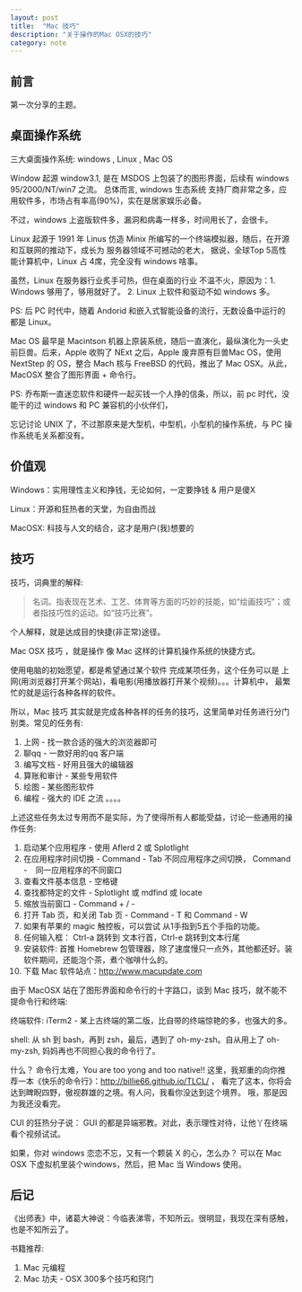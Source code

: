 ```yaml
---
layout: post
title:  "Mac 技巧"
description: "关于操作的Mac OSX的技巧"
category: note
---
```


## 前言

第一次分享的主题。

## 桌面操作系统

三大桌面操作系统: windows , Linux , Mac OS

Window 起源 window3.1, 是在 MSDOS 上包装了的图形界面，后续有 windows 95/2000/NT/win7 之流。 总体而言, windows 生态系统
支持厂商非常之多，应用软件多，市场占有率高(90%)，实在是居家娱乐必备。

不过，windows 上盗版软件多，漏洞和病毒一样多，时间用长了，会很卡。

Linux 起源于 1991 年 Linus 仿造 Minix 所编写的一个终端模拟器，随后，在开源和互联网的推动下，成长为 服务器领域不可撼动的老大，
据说，全球Top 5高性能计算机中，Linux 占 4席，完全没有 windows 啥事。

虽然，Linux 在服务器行业炙手可热，但在桌面的行业 不温不火，原因为：1.  Windows 够用了，够用就好了。 2. Linux 上软件和驱动不如 windows 多。

PS: 后 PC 时代中，随着 Andorid 和嵌入式智能设备的流行，无数设备中运行的都是 Linux。

Mac OS 最早是 Macintson 机器上原装系统，随后一直演化，最纵演化为一头史前巨兽。后来，Apple 收购了 NExt 之后，Apple 废弃原有巨兽Mac OS，使用 NextStep 的 OS，整合 Mach 核与
FreeBSD 的代码，推出了 Mac OSX。从此，MacOSX 整合了图形界面 + 命令行。

PS: 乔布斯一直迷恋软件和硬件一起买钱一个人挣的信条，所以，前 pc 时代，没能干的过 windows 和 PC 兼容机的小伙伴们，

忘记讨论 UNIX 了，不过那原来是大型机，中型机，小型机的操作系统，与 PC 操作系统毛关系都没有。

## 价值观

Windows：实用理性主义和挣钱，无论如何，一定要挣钱 & 用户是傻X

Linux：开源和狂热者的天堂，为自由而战

MacOSX: 科技与人文的结合，这才是用户(我)想要的

## 技巧

技巧，词典里的解释: 

> 名词。指表现在艺术、工艺、体育等方面的巧妙的技能，如“绘画技巧”；或者指技巧性的运动。如“技巧比赛”。

个人解释，就是达成目的快捷(非正常)途径。

Mac OSX 技巧 ，就是操作 像 Mac 这样的计算机操作系统的快捷方式。

使用电脑的初始愿望，都是希望通过某个软件 完成某项任务，这个任务可以是 上网(用浏览器打开某个网站)，看电影(用播放器打开某个视频)。。。计算机中，
最繁忙的就是运行各种各样的软件。

所以，Mac 技巧 其实就是完成各种各样的任务的技巧，这里简单对任务进行分门别类。常见的任务有: 

1. 上网 - 找一款合适的强大的浏览器即可
2. 聊qq - 一款好用的qq 客户端
3. 编写文档 - 好用且强大的编辑器
4. 算账和审计 - 某些专用软件
5. 绘图  - 某些图形软件
6. 编程 - 强大的 IDE 之流
。。。。

上述这些任务太过专用而不是实际，为了使得所有人都能受益，讨论一些通用的操作任务:

1. 启动某个应用程序 - 使用 Aflerd 2 或 Splotlight
2. 在应用程序时间切换 - Command - Tab  不同应用程序之间切换， Command - ` ` 同一应用程序的不同窗口
3. 查看文件基本信息 - 空格键
4. 查找都特定的文件 - Splotlight 或 mdfind 或 locate
5. 缩放当前窗口 - Command + / -
6. 打开 Tab 页，和关闭 Tab 页 - Command - T 和 Command - W
7. 如果有苹果的 magic 触控板，可以尝试 从1手指到5五个手指的功能。
8. 任何输入框： Ctrl-a 跳转到 文本行首，Ctrl-e 跳转到文本行尾
9. 安装软件: 首推 Homebrew 包管理器，除了速度慢只一点外，其他都还好。装软件期间，还能泡个茶，煮个咖啡什么的。
10. 下载 Mac 软件站点：http://www.macupdate.com

由于 MacOSX 站在了图形界面和命令行的十字路口，谈到 Mac 技巧，就不能不提命令行和终端: 

终端软件: iTerm2 - 某上古终端的第二版，比自带的终端惊艳的多，也强大的多。

shell: 从 sh 到 bash，再到 zsh，最后，遇到了 oh-my-zsh。自从用上了 oh-my-zsh, 妈妈再也不同担心我的命令行了。

什么？ 命令行太难，You are too yong and too native!! 这里，我郑重的向你推荐一本《快乐的命令行》：http://billie66.github.io/TLCL/ ，
看完了这本，你将会达到睥睨四野，傲视群雄的之境。有人问，我看你没达到这个境界。 哦，那是因为我还没看完。

CUI 的狂热分子说： GUI 的都是异端邪教。对此，表示理性对待，让他丫在终端看个视频试试。

如果，你对 windows 恋恋不忘，又有一个颗装 X 的心，怎么办？ 可以在 Mac OSX 下虚拟机里装个windows，然后，把 Mac 当 Windows 使用。

## 后记

《出师表》中，诸葛大神说：今临表涕零，不知所云。很明显，我现在深有感触，也是不知所云了。

书籍推荐: 

1. Mac 元编程
2. Mac 功夫 - OSX 300多个技巧和窍门

